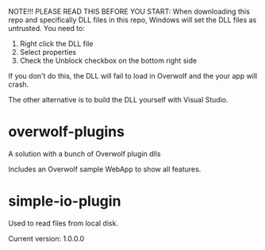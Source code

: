 NOTE!!! PLEASE READ THIS BEFORE YOU START:
When downloading this repo and specifically DLL files in this repo,
Windows will set the DLL files as untrusted.
You need to:
1. Right click the DLL file 
2. Select properties
3. Check the Unblock checkbox on the bottom right side

If you don't do this, the DLL will fail to load in Overwolf and 
the your app will crash.

The other alternative is to build the DLL yourself with Visual Studio.



# overwolf-plugins
A solution with a bunch of Overwolf plugin dlls

Includes an Overwolf sample WebApp to show all features.

simple-io-plugin
================
Used to read files from local disk.

Current version: 1.0.0.0
